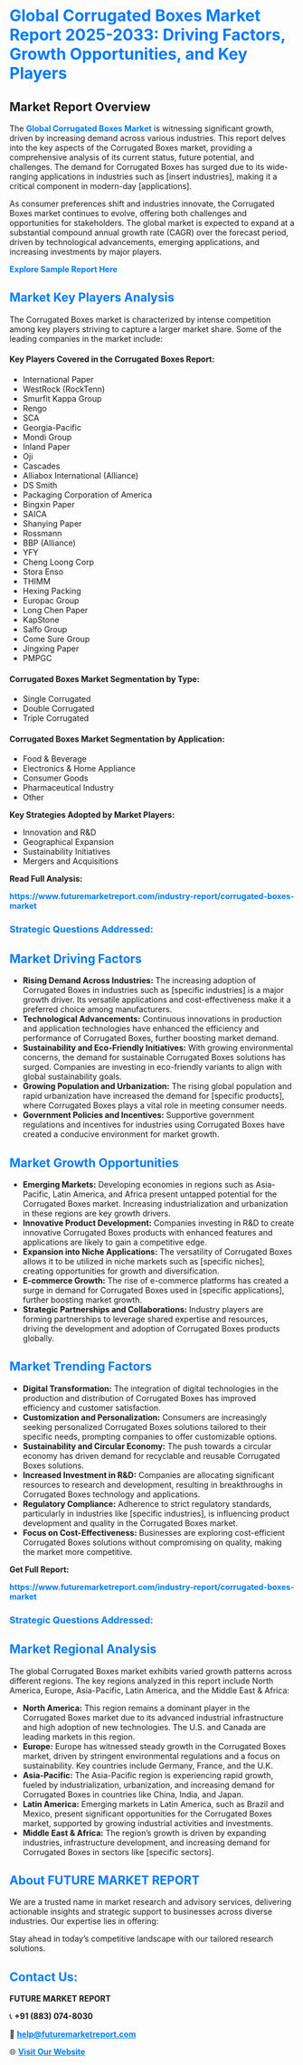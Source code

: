<h1 style="color: #007BFF;">Global Corrugated Boxes Market Report 2025-2033: Driving Factors, Growth Opportunities, and Key Players</h1>

<section id="overview">
<h2>Market Report Overview</h2>
<p>The <a href="https://www.futuremarketreport.com/industry-report/corrugated-boxes-market" style="color: #007BFF; text-decoration: none;"><strong>Global Corrugated Boxes Market</strong></a> is witnessing significant growth, driven by increasing demand across various industries. This report delves into the key aspects of the Corrugated Boxes market, providing a comprehensive analysis of its current status, future potential, and challenges. The demand for Corrugated Boxes has surged due to its wide-ranging applications in industries such as [insert industries], making it a critical component in modern-day [applications].</p>
<p>As consumer preferences shift and industries innovate, the Corrugated Boxes market continues to evolve, offering both challenges and opportunities for stakeholders. The global market is expected to expand at a substantial compound annual growth rate (CAGR) over the forecast period, driven by technological advancements, emerging applications, and increasing investments by major players.</p>
</section>

<section id="overview">
<p><a href="https://www.futuremarketreport.com/request-sample/reportId=91325" style="color: #007BFF; text-decoration: none;"><strong>Explore Sample Report Here</strong></a></p>
</section>

<section id="key-players">
<h2 style="color: #007BFF;">Market Key Players Analysis</h2>
<p>The Corrugated Boxes market is characterized by intense competition among key players striving to capture a larger market share. Some of the leading companies in the market include:</p>
<h4>Key Players Covered in the Corrugated Boxes Report:</h4>
<ul><li>International Paper</li><li>WestRock (RockTenn)</li><li>Smurfit Kappa Group</li><li>Rengo</li><li>SCA</li><li>Georgia-Pacific</li><li>Mondi Group</li><li>Inland Paper</li><li>Oji</li><li>Cascades</li><li>Alliabox International (Alliance)</li><li>DS Smith</li><li>Packaging Corporation of America</li><li>Bingxin Paper</li><li>SAICA</li><li>Shanying Paper</li><li>Rossmann</li><li>BBP (Alliance)</li><li>YFY</li><li>Cheng Loong Corp</li><li>Stora Enso</li><li>THIMM</li><li>Hexing Packing</li><li>Europac Group</li><li>Long Chen Paper</li><li>KapStone</li><li>Salfo Group</li><li>Come Sure Group</li><li>Jingxing Paper</li><li>PMPGC</li></ul>
<h4>Corrugated Boxes Market Segmentation by Type:</h4>
<ul><li>Single Corrugated</li><li>Double Corrugated</li><li>Triple Corrugated</li></ul>

<h4>Corrugated Boxes Market Segmentation by Application:</h4>
<ul><li>Food &amp; Beverage</li><li>Electronics &amp; Home Appliance</li><li>Consumer Goods</li><li>Pharmaceutical Industry</li><li>Other</li></ul>
<p><strong>Key Strategies Adopted by Market Players:</strong></p>
<ul>
<li>Innovation and R&D</li>
<li>Geographical Expansion</li>
<li>Sustainability Initiatives</li>
<li>Mergers and Acquisitions</li>
</ul>
</section>

<section>
<p><strong>Read Full Analysis: </strong></p><a href="https://www.futuremarketreport.com/industry-report/corrugated-boxes-market" style="color: #007BFF; text-decoration: none;"><strong>https://www.futuremarketreport.com/industry-report/corrugated-boxes-market</strong></a>
<h3 style="color: #007BFF;">Strategic Questions Addressed:</h3>
</section>

<section id="driving-factors">
<h2 style="color: #007BFF;">Market Driving Factors</h2>
<ul>
<li><strong>Rising Demand Across Industries:</strong> The increasing adoption of Corrugated Boxes in industries such as [specific industries] is a major growth driver. Its versatile applications and cost-effectiveness make it a preferred choice among manufacturers.</li>
<li><strong>Technological Advancements:</strong> Continuous innovations in production and application technologies have enhanced the efficiency and performance of Corrugated Boxes, further boosting market demand.</li>
<li><strong>Sustainability and Eco-Friendly Initiatives:</strong> With growing environmental concerns, the demand for sustainable Corrugated Boxes solutions has surged. Companies are investing in eco-friendly variants to align with global sustainability goals.</li>
<li><strong>Growing Population and Urbanization:</strong> The rising global population and rapid urbanization have increased the demand for [specific products], where Corrugated Boxes plays a vital role in meeting consumer needs.</li>
<li><strong>Government Policies and Incentives:</strong> Supportive government regulations and incentives for industries using Corrugated Boxes have created a conducive environment for market growth.</li>
</ul>
</section>

<section id="growth-opportunities">
<h2 style="color: #007BFF;">Market Growth Opportunities</h2>
<ul>
<li><strong>Emerging Markets:</strong> Developing economies in regions such as Asia-Pacific, Latin America, and Africa present untapped potential for the Corrugated Boxes market. Increasing industrialization and urbanization in these regions are key growth drivers.</li>
<li><strong>Innovative Product Development:</strong> Companies investing in R&D to create innovative Corrugated Boxes products with enhanced features and applications are likely to gain a competitive edge.</li>
<li><strong>Expansion into Niche Applications:</strong> The versatility of Corrugated Boxes allows it to be utilized in niche markets such as [specific niches], creating opportunities for growth and diversification.</li>
<li><strong>E-commerce Growth:</strong> The rise of e-commerce platforms has created a surge in demand for Corrugated Boxes used in [specific applications], further boosting market growth.</li>
<li><strong>Strategic Partnerships and Collaborations:</strong> Industry players are forming partnerships to leverage shared expertise and resources, driving the development and adoption of Corrugated Boxes products globally.</li>
</ul>
</section>

<section id="trending-factors">
<h2 style="color: #007BFF;">Market Trending Factors</h2>
<ul>
<li><strong>Digital Transformation:</strong> The integration of digital technologies in the production and distribution of Corrugated Boxes has improved efficiency and customer satisfaction.</li>
<li><strong>Customization and Personalization:</strong> Consumers are increasingly seeking personalized Corrugated Boxes solutions tailored to their specific needs, prompting companies to offer customizable options.</li>
<li><strong>Sustainability and Circular Economy:</strong> The push towards a circular economy has driven demand for recyclable and reusable Corrugated Boxes solutions.</li>
<li><strong>Increased Investment in R&D:</strong> Companies are allocating significant resources to research and development, resulting in breakthroughs in Corrugated Boxes technology and applications.</li>
<li><strong>Regulatory Compliance:</strong> Adherence to strict regulatory standards, particularly in industries like [specific industries], is influencing product development and quality in the Corrugated Boxes market.</li>
<li><strong>Focus on Cost-Effectiveness:</strong> Businesses are exploring cost-efficient Corrugated Boxes solutions without compromising on quality, making the market more competitive.</li>
</ul>
</section>

<section>
<p><strong>Get Full Report: </strong></p><a href="https://www.futuremarketreport.com/industry-report/corrugated-boxes-market" style="color: #007BFF; text-decoration: none;"><strong>https://www.futuremarketreport.com/industry-report/corrugated-boxes-market</strong></a>
<h3 style="color: #007BFF;">Strategic Questions Addressed:</h3>
</section>


<section id="regional-analysis">
<h2 style="color: #007BFF;">Market Regional Analysis</h2>
<p>The global Corrugated Boxes market exhibits varied growth patterns across different regions. The key regions analyzed in this report include North America, Europe, Asia-Pacific, Latin America, and the Middle East & Africa:</p>
<ul>
<li><strong>North America:</strong> This region remains a dominant player in the Corrugated Boxes market due to its advanced industrial infrastructure and high adoption of new technologies. The U.S. and Canada are leading markets in this region.</li>
<li><strong>Europe:</strong> Europe has witnessed steady growth in the Corrugated Boxes market, driven by stringent environmental regulations and a focus on sustainability. Key countries include Germany, France, and the U.K.</li>
<li><strong>Asia-Pacific:</strong> The Asia-Pacific region is experiencing rapid growth, fueled by industrialization, urbanization, and increasing demand for Corrugated Boxes in countries like China, India, and Japan.</li>
<li><strong>Latin America:</strong> Emerging markets in Latin America, such as Brazil and Mexico, present significant opportunities for the Corrugated Boxes market, supported by growing industrial activities and investments.</li>
<li><strong>Middle East & Africa:</strong> The region’s growth is driven by expanding industries, infrastructure development, and increasing demand for Corrugated Boxes in sectors like [specific sectors].</li>
</ul>
</section>

<footer>
<h2 style="color: #007BFF;">About FUTURE MARKET REPORT</h2>
<p>We are a trusted name in market research and advisory services, delivering actionable insights and strategic support to businesses across diverse industries. Our expertise lies in offering:</p>

<p>Stay ahead in today’s competitive landscape with our tailored research solutions.</p>

<h2 style="color: #007BFF;">Contact Us:</h2>
<p><strong>FUTURE MARKET REPORT</strong></p>
<p>📞 <strong>+91 (883) 074-8030</strong></p>
<p>📧 <strong><a href="mailto:help@futuremarketreport.com" style="color: #007BFF;">help@futuremarketreport.com</a></strong></p>
<p>🌐 <strong><a href="https://www.futuremarketreport.com/" style="color: #007BFF;">Visit Our Website</a></strong></p>
</footer>
